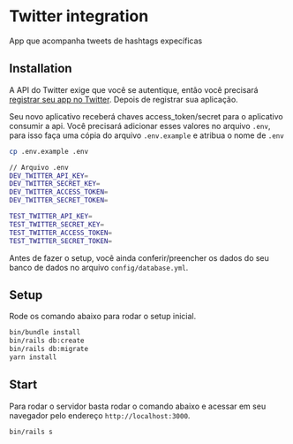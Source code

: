 # Twitter integration
App que acompanha tweets de hashtags expecíficas


## Installation

A API do Twitter exige que você se autentique, então você precisará
[registrar seu app no Twitter][register]. Depois de registrar sua
aplicação.

[register]: https://apps.twitter.com/


Seu novo aplicativo receberá chaves access_token/secret para o aplicativo consumir a api. Você precisará
adicionar esses valores no arquivo `.env`, para isso faça uma cópia do arquivo `.env.example` e atribua o nome de `.env`

```bash
cp .env.example .env

// Arquivo .env
DEV_TWITTER_API_KEY=
DEV_TWITTER_SECRET_KEY=
DEV_TWITTER_ACCESS_TOKEN=
DEV_TWITTER_SECRET_TOKEN=

TEST_TWITTER_API_KEY=
TEST_TWITTER_SECRET_KEY=
TEST_TWITTER_ACCESS_TOKEN=
TEST_TWITTER_SECRET_TOKEN=

```

Antes de fazer o setup, você ainda conferir/preencher os dados do seu banco de dados no arquivo `config/database.yml`.

## Setup
Rode os comando abaixo para rodar o setup inicial.

```bash
bin/bundle install
bin/rails db:create
bin/rails db:migrate
yarn install
```

## Start
Para rodar o servidor basta rodar o comando abaixo e acessar em seu navegador pelo endereço `http://localhost:3000`.

```bash
bin/rails s
```

